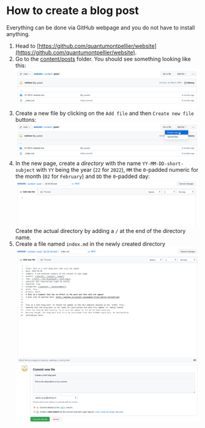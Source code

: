 # How to create a blog post

Everything can be done via GitHub webpage and you do not have to install anything.

1. Head to [https://github.com/quantumontpellier/website](https://github.com/quantumontpellier/website).
2. Go to the [content/posts](https://github.com/quantumontpellier/website/tree/main/content/post) folder. You should see something looking like this:
   ![screen capture of the `content/posts` folder](https://github.com/quantumontpellier/website/blob/main/docs/images/post-folder.png?raw=true)
3. Create a new file by clicking on the `Add file` and then `Create new file` buttons:
   ![screen capture of the `Create new file` button](https://github.com/quantumontpellier/website/blob/main/docs/images/new-file-in-post-folder.png?raw=true)
4. In the new page, create a *directory* with the name `YY-MM-DD-short-subject` with `YY` being the year (`22` for `2022`), `MM` the `0`-padded numeric for the month (`02` for `February`) and `DD` the `0`-padded day:
   ![screen capture to create a new directory](https://github.com/quantumontpellier/website/blob/main/docs/images/directory-naming-in-post-folder.png?raw=true)
   Create the actual directory by adding a `/` at the end of the directory name.
5. Create a file named `index.md` in the newly created directory
   ![screen capture to create a new commit](https://github.com/quantumontpellier/website/blob/main/docs/images/create-a-post-and-a-commit.png?raw=true)

<!-- --- -->
<!-- title: This is a test blog post that will not appear -->
<!-- date: 2022-03-02 -->
<!-- summary: A one-sentence summary of the content on your page. -->
<!-- authors: ["adrien", "siyuan", "aida"] -->
<!-- tags: ["test", "not-displayed", "nice-tag"] -->
<!-- subtitle: Not required but might be useful. -->
<!-- featured: True -->
<!-- categories: ["quantum", "announcement"] -->
<!-- draft: True -->
<!-- private: False -->
<!-- # This is a comment that has no effect on the post and that will not appear. -->
<!-- # Full list of options here: https://gohugo.io/content-management/front-matter/#predefined -->
<!-- --- -->

<!-- This is a test blog post! It should not appear on the main website because we set `draft: True`,  -->
<!-- meaning that the blog post is not ready for publication and will only appear in "debug" builds  -->
<!-- (that can only be done locally, so it will not appear at all on the main website). -->
<!-- Warning though: the blog post will still be accessible from this GitHub repository. No confidential -->
<!-- information here! -->
